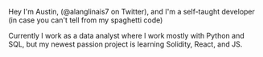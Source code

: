 Hey I'm Austin, (@alanglinais7 on Twitter), and I'm a self-taught developer (in case you can't tell from my spaghetti code)

Currently I work as a data analyst where I work mostly with Python and SQL, but my newest passion project is learning Solidity, React, and JS.
